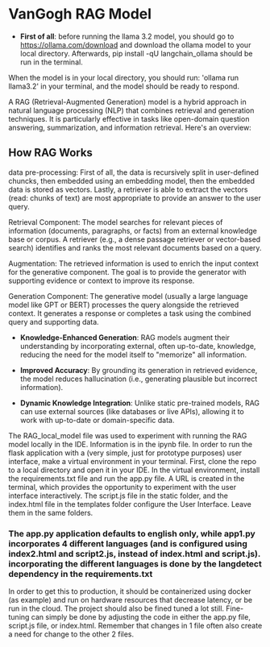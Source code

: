 # VanGogh RAG Model

- **First of all**: before running the llama 3.2 model, you should go to https://ollama.com/download and download the ollama model to your local directory. Afterwards, pip install -qU langchain_ollama should be run in the terminal.

When the model is in your local directory, you should run: 'ollama run llama3.2' in your terminal, and the model should be ready to respond.

A RAG (Retrieval-Augmented Generation) model is a hybrid approach in natural language processing (NLP) that combines retrieval and generation techniques. It is particularly effective in tasks like open-domain question answering, summarization, and information retrieval. Here's an overview:

## How RAG Works

data pre-processing: 
First of all, the data is recursively split in user-defined chuncks, then embedded using an embedding model, then the embedded data is stored as vectors. Lastly, a retriever is able to extract the vectors (read: chunks of text) are most appropriate to provide an answer to the user query. 

Retrieval Component:
The model searches for relevant pieces of information (documents, paragraphs, or facts) from an external knowledge base or corpus.
A retriever (e.g., a dense passage retriever or vector-based search) identifies and ranks the most relevant documents based on a query.

Augmentation:
The retrieved information is used to enrich the input context for the generative component.
The goal is to provide the generator with supporting evidence or context to improve its response.

Generation Component:
The generative model (usually a large language model like GPT or BERT) processes the query alongside the retrieved context.
It generates a response or completes a task using the combined query and supporting data.

- **Knowledge-Enhanced Generation**: RAG models augment their understanding by incorporating external, often up-to-date, knowledge, reducing the need for the model itself to "memorize" all information.

- **Improved Accuracy**: By grounding its generation in retrieved evidence, the model reduces hallucination (i.e., generating plausible but incorrect information).

- **Dynamic Knowledge Integration**: Unlike static pre-trained models, RAG can use external sources (like databases or live APIs), allowing it to work with up-to-date or domain-specific data.

The RAG_local_model file was used to experiment with running the RAG model locally in the IDE. Information is in the ipynb file. In order to run the flask application with a (very simple, just for prototype purposes) user interface, make a virtual environment in your terminal. First, clone the repo to a local directory and open it in your IDE. In the virtual environment, install the requirements.txt file and run the app.py file. A URL is created in the terminal, which provides the opportunity to experiment with the user interface interactively. The script.js file in the static folder, and the index.html file in the templates folder configure the User Interface. Leave them in the same folders.

### **The app.py application defaults to english only, while app1.py incorporates 4 different languages (and is configured using index2.html and script2.js, instead of index.html and script.js)**. incorporating the different languages is done by the langdetect dependency in the requirements.txt

In order to get this to production, it should be containerized using docker (as example) and run on hardware resources that decrease latency, or be run in the cloud. The project should also be fined tuned a lot still. Fine-tuning can simply be done by adjusting the code in either the app.py file, script.js file, or index.html. Remember that changes in 1 file often also create a need for change to the other 2 files. 
